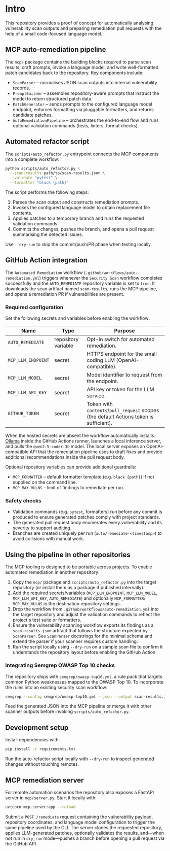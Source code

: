 # Intro

This repository provides a proof of concept for automatically analysing
vulnerability scan outputs and preparing remediation pull requests with the help
of a small code-focused language model.

## MCP auto-remediation pipeline

The `mcp/` package contains the building blocks required to parse scan results,
craft prompts, invoke a language model, and write well-formatted patch
candidates back to the repository. Key components include:

* `ScanParser` – normalises JSON scan outputs into internal vulnerability
  records.
* `PromptBuilder` – assembles repository-aware prompts that instruct the model
  to return structured patch data.
* `PatchGenerator` – sends prompts to the configured language model endpoint,
  enforces formatting via pluggable formatters, and returns candidate patches.
* `AutoRemediationPipeline` – orchestrates the end-to-end flow and runs optional
  validation commands (tests, linters, format checks).

## Automated refactor script

The `scripts/auto_refactor.py` entrypoint connects the MCP components into a
complete workflow:

```bash
python scripts/auto_refactor.py \
  --scan-results path/to/scan-results.json \
  --validate "pytest" \
  --formatter "black {path}"
```

The script performs the following steps:

1. Parses the scan output and constructs remediation prompts.
2. Invokes the configured language model to obtain replacement file contents.
3. Applies patches to a temporary branch and runs the requested validation
   commands.
4. Commits the changes, pushes the branch, and opens a pull request summarising
   the detected issues.

Use `--dry-run` to skip the commit/push/PR phase when testing locally.

## GitHub Action integration

The `Automated Remediation` workflow (`.github/workflows/auto-remediation.yml`)
triggers whenever the `Security Scan` workflow completes successfully and the
`AUTO_REMEDIATE` repository variable is set to `true`. It downloads the scan
artifact named `scan-results`, runs the MCP pipeline, and opens a remediation PR
if vulnerabilities are present.

### Required configuration

Set the following secrets and variables before enabling the workflow:

| Name | Type | Purpose |
| ---- | ---- | ------- |
| `AUTO_REMEDIATE` | repository variable | Opt-in switch for automated remediation. |
| `MCP_LLM_ENDPOINT` | secret | HTTPS endpoint for the small coding LLM (OpenAI-compatible). |
| `MCP_LLM_MODEL` | secret | Model identifier to request from the endpoint. |
| `MCP_LLM_API_KEY` | secret | API key or token for the LLM service. |
| `GITHUB_TOKEN` | secret | Token with `contents`/`pull_request` scopes (the default Actions token is sufficient). |

When the hosted secrets are absent the workflow automatically installs [Ollama](https://ollama.com/) inside the
GitHub Actions runner, launches a local inference server, and pulls the `qwen2.5-coder:3b` model. The local server
exposes an OpenAI-compatible API that the remediation pipeline uses to draft fixes and provide additional
recommendations inside the pull request body.

Optional repository variables can provide additional guardrails:

* `MCP_FORMATTER` – default formatter template (e.g. `black {path}`) if not
  supplied on the command line.
* `MCP_MAX_VULNS` – limit of findings to remediate per run.

### Safety checks

* Validation commands (e.g. `pytest`, formatters) run before any commit is
  produced to ensure generated patches comply with project standards.
* The generated pull request body enumerates every vulnerability and its
  severity to support auditing.
* Branches are created uniquely per run (`auto/remediate-<timestamp>`) to avoid
  collisions with manual work.

## Using the pipeline in other repositories

The MCP tooling is designed to be portable across projects. To enable automated
remediation in another repository:

1. Copy the `mcp/` package and `scripts/auto_refactor.py` into the target
   repository (or install them as a package if published internally).
2. Add the required secrets/variables (`MCP_LLM_ENDPOINT`, `MCP_LLM_MODEL`,
   `MCP_LLM_API_KEY`, `AUTO_REMEDIATE`) and optionally `MCP_FORMATTER`/
   `MCP_MAX_VULNS` in the destination repository settings.
3. Drop the workflow from `.github/workflows/auto-remediation.yml` into the
   target repository and adjust the validation commands to reflect the
   project's test suite or formatters.
4. Ensure the vulnerability scanning workflow exports its findings as a
   `scan-results.json` artifact that follows the structure expected by
   `ScanParser`. See `ScanParser` docstrings for the minimal schema and extend
   the parser if your scanner requires custom handling.
5. Run the script locally using `--dry-run` on a sample scan file to confirm it
   understands the repository layout before enabling the GitHub Action.

### Integrating Semgrep OWASP Top 10 checks

The repository ships with `semgrep/owasp-top10.yml`, a rule pack that targets
common Python weaknesses mapped to the OWASP Top 10. To incorporate the rules
into an existing security scan workflow:

```bash
semgrep --config semgrep/owasp-top10.yml --json --output scan-results.json
```

Feed the generated JSON into the MCP pipeline or merge it with other scanner
outputs before invoking `scripts/auto_refactor.py`.

## Development setup

Install dependencies with:

```bash
pip install -r requirements.txt
```

Run the auto-refactor script locally with `--dry-run` to inspect generated
changes without touching remotes.

## MCP remediation server

For remote automation scenarios the repository also exposes a FastAPI server in
`mcp/server.py`. Start it locally with:

```bash
uvicorn mcp.server:app --reload
```

Submit a `POST /remediate` request containing the vulnerability payload,
repository coordinates, and language model configuration to trigger the same
pipeline used by the CLI. The server clones the requested repository, applies
LLM-generated patches, optionally validates the results, and—when not run in
`dry_run` mode—pushes a branch before opening a pull request via the GitHub API.
